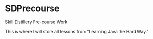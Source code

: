 # SDPrecourse
Skill Distillery Pre-course Work

This is where I will store all lessons from "Learning Java the Hard Way."
